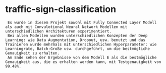 # traffic-sign-classification
     Es wurde in diesem Projekt sowohl mit Fully Connected Layer Modell als auch mit Convulotional Neural Network Modellen mit unterschiedlichen Architekturen experimentiert. 
     Bei allen Modellen wurden unterschiedlichen Konzepten der Deep Learning: wie Data Augmentation, Dropout, usw. benutzt und das Trainieren wurde mehrmals mit unterschiedlichen Hyperparameter: wie Learningrate, Batch-Große usw. durchgeführt, um die bestmögliche Genauigkeit zu erhalten.  
     Am Ende sehen der Ergebnisse von dem Modell E als die bestmögliche Genauigkeit aus, die es erhalten werden kann, mit Testgenauigkeit von 99.48%. 
